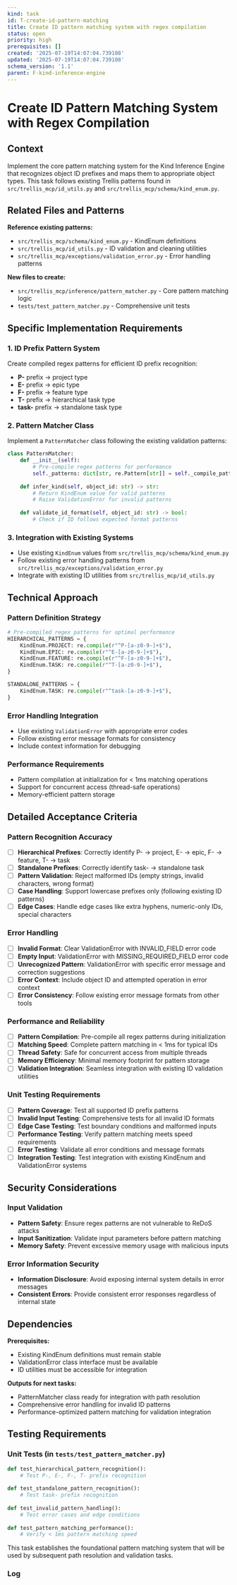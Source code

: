```yaml
---
kind: task
id: T-create-id-pattern-matching
title: Create ID pattern matching system with regex compilation
status: open
priority: high
prerequisites: []
created: '2025-07-19T14:07:04.739108'
updated: '2025-07-19T14:07:04.739108'
schema_version: '1.1'
parent: F-kind-inference-engine
---
```

# Create ID Pattern Matching System with Regex Compilation

## Context

Implement the core pattern matching system for the Kind Inference Engine that recognizes object ID prefixes and maps them to appropriate object types. This task follows existing Trellis patterns found in `src/trellis_mcp/id_utils.py` and `src/trellis_mcp/schema/kind_enum.py`.

## Related Files and Patterns

**Reference existing patterns:**
- `src/trellis_mcp/schema/kind_enum.py` - KindEnum definitions
- `src/trellis_mcp/id_utils.py` - ID validation and cleaning utilities
- `src/trellis_mcp/exceptions/validation_error.py` - Error handling patterns

**New files to create:**
- `src/trellis_mcp/inference/pattern_matcher.py` - Core pattern matching logic
- `tests/test_pattern_matcher.py` - Comprehensive unit tests

## Specific Implementation Requirements

### 1. ID Prefix Pattern System
Create compiled regex patterns for efficient ID prefix recognition:
- **P-** prefix → project type
- **E-** prefix → epic type  
- **F-** prefix → feature type
- **T-** prefix → hierarchical task type
- **task-** prefix → standalone task type

### 2. Pattern Matcher Class
Implement a `PatternMatcher` class following the existing validation patterns:
```python
class PatternMatcher:
    def __init__(self):
        # Pre-compile regex patterns for performance
        self._patterns: dict[str, re.Pattern[str]] = self._compile_patterns()
    
    def infer_kind(self, object_id: str) -> str:
        # Return KindEnum value for valid patterns
        # Raise ValidationError for invalid patterns
    
    def validate_id_format(self, object_id: str) -> bool:
        # Check if ID follows expected format patterns
```

### 3. Integration with Existing Systems
- Use existing `KindEnum` values from `src/trellis_mcp/schema/kind_enum.py`
- Follow existing error handling patterns from `src/trellis_mcp/exceptions/validation_error.py`
- Integrate with existing ID utilities from `src/trellis_mcp/id_utils.py`

## Technical Approach

### Pattern Definition Strategy
```python
# Pre-compiled regex patterns for optimal performance
HIERARCHICAL_PATTERNS = {
    KindEnum.PROJECT: re.compile(r"^P-[a-z0-9-]+$"),
    KindEnum.EPIC: re.compile(r"^E-[a-z0-9-]+$"), 
    KindEnum.FEATURE: re.compile(r"^F-[a-z0-9-]+$"),
    KindEnum.TASK: re.compile(r"^T-[a-z0-9-]+$"),
}

STANDALONE_PATTERNS = {
    KindEnum.TASK: re.compile(r"^task-[a-z0-9-]+$"),
}
```

### Error Handling Integration
- Use existing `ValidationError` with appropriate error codes
- Follow existing error message formats for consistency
- Include context information for debugging

### Performance Requirements
- Pattern compilation at initialization for < 1ms matching operations
- Support for concurrent access (thread-safe operations)
- Memory-efficient pattern storage

## Detailed Acceptance Criteria

### Pattern Recognition Accuracy
- [ ] **Hierarchical Prefixes**: Correctly identify P- → project, E- → epic, F- → feature, T- → task
- [ ] **Standalone Prefixes**: Correctly identify task- → standalone task  
- [ ] **Pattern Validation**: Reject malformed IDs (empty strings, invalid characters, wrong format)
- [ ] **Case Handling**: Support lowercase prefixes only (following existing ID patterns)
- [ ] **Edge Cases**: Handle edge cases like extra hyphens, numeric-only IDs, special characters

### Error Handling
- [ ] **Invalid Format**: Clear ValidationError with INVALID_FIELD error code
- [ ] **Empty Input**: ValidationError with MISSING_REQUIRED_FIELD error code
- [ ] **Unrecognized Pattern**: ValidationError with specific error message and correction suggestions
- [ ] **Error Context**: Include object ID and attempted operation in error context
- [ ] **Error Consistency**: Follow existing error message formats from other tools

### Performance and Reliability
- [ ] **Pattern Compilation**: Pre-compile all regex patterns during initialization
- [ ] **Matching Speed**: Complete pattern matching in < 1ms for typical IDs
- [ ] **Thread Safety**: Safe for concurrent access from multiple threads
- [ ] **Memory Efficiency**: Minimal memory footprint for pattern storage
- [ ] **Validation Integration**: Seamless integration with existing ID validation utilities

### Unit Testing Requirements
- [ ] **Pattern Coverage**: Test all supported ID prefix patterns
- [ ] **Invalid Input Testing**: Comprehensive tests for all invalid ID formats
- [ ] **Edge Case Testing**: Test boundary conditions and malformed inputs
- [ ] **Performance Testing**: Verify pattern matching meets speed requirements
- [ ] **Error Testing**: Validate all error conditions and message formats
- [ ] **Integration Testing**: Test integration with existing KindEnum and ValidationError systems

## Security Considerations

### Input Validation
- **Pattern Safety**: Ensure regex patterns are not vulnerable to ReDoS attacks
- **Input Sanitization**: Validate input parameters before pattern matching
- **Memory Safety**: Prevent excessive memory usage with malicious inputs

### Error Information Security
- **Information Disclosure**: Avoid exposing internal system details in error messages
- **Consistent Errors**: Provide consistent error responses regardless of internal state

## Dependencies

**Prerequisites:**
- Existing KindEnum definitions must remain stable
- ValidationError class interface must be available
- ID utilities must be accessible for integration

**Outputs for next tasks:**
- PatternMatcher class ready for integration with path resolution
- Comprehensive error handling for invalid ID patterns
- Performance-optimized pattern matching for validation integration

## Testing Requirements

### Unit Tests (in `tests/test_pattern_matcher.py`)
```python
def test_hierarchical_pattern_recognition():
    # Test P-, E-, F-, T- prefix recognition
    
def test_standalone_pattern_recognition():
    # Test task- prefix recognition
    
def test_invalid_pattern_handling():
    # Test error cases and edge conditions
    
def test_pattern_matching_performance():
    # Verify < 1ms pattern matching speed
```

This task establishes the foundational pattern matching system that will be used by subsequent path resolution and validation tasks.

### Log

